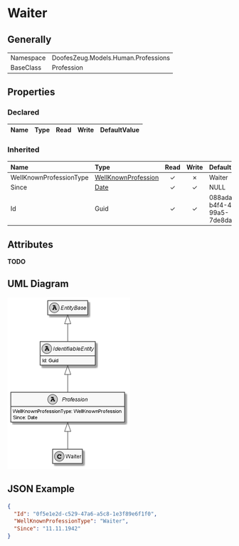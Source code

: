 ﻿# Waiter

## Generally

|||
|:-|:-|
|Namespace|DoofesZeug.Models.Human.Professions|
|BaseClass|Profession|

## Properties

### Declared

|Name|Type|Read|Write|DefaultValue|
|:---|:---|:--:|:---:|:-----------|

### Inherited

|Name|Type|Read|Write|DefaultValue|
|:---|:---|:--:|:---:|:-----------|
|WellKnownProfessionType|[WellKnownProfession](../../Enumerations/DoofesZeug.Models.Human.Professions\WellKnownProfession.md)|&#x2713;|&#x2717;|Waiter|
|Since|[Date](../../Models/DoofesZeug.Models.DateAndTime\Date.md)|&#x2713;|&#x2713;|NULL|
|Id|Guid|&#x2713;|&#x2713;|088adab7-b4f4-46dc-99a5-7de8daa75f2c|

## Attributes

**TODO**

## UML Diagram

![Waiter.png](./Waiter.png "Waiter")

## JSON Example

```json
{
  "Id": "0f5e1e2d-c529-47a6-a5c8-1e3f89e6f1f0",
  "WellKnownProfessionType": "Waiter",
  "Since": "11.11.1942"
}
```

